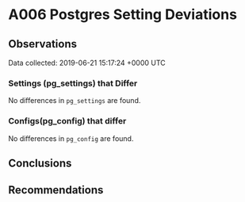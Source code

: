 # A006 Postgres Setting Deviations #

## Observations ##
Data collected: 2019-06-21 15:17:24 +0000 UTC  

### Settings (pg_settings) that Differ ###

No differences in `pg_settings` are found.

### Configs(pg_config) that differ ###

No differences in `pg_config` are found.



## Conclusions ##


## Recommendations ##

